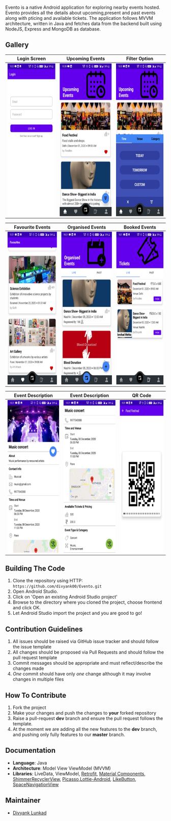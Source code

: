 Evento is a native Android application for exploring nearby events hosted. Evento provides all the details about upcoming,present and past events along with pticing and available tickets. The application follows MVVM architecture, written in Java and fetches data from the backend built using NodeJS, Express and MongoDB as database.

## Gallery

|Login Screen|Upcoming Events|Filter Option|
|------|------|------|
|<img src="images/login.jpeg" width="280" height="480" />|<img src="images/upcoming.jpeg" width="280" height="480" />|<img src="images/filter.jpeg" width="280" height="480" />|


|Favourite Events|Organised Events|Booked Events|
|------|------|------|
|<img src="images/favourites.jpeg" width="280" height="480" />|<img src="images/organised.jpeg" width="280" height="480" />|<img src="images/tickets.jpeg" width="280" height="480" />|

|Event Description|Event Description|QR Code|
|------|------|------|
|<img src="images/description.jpeg" width="280" height="480" />|<img src="images/description2.jpeg" width="280" height="480" />|<img src="images/ticket.jpeg" width="280" height="480" />|

## Building The Code

1. Clone the repository using HTTP: `https://github.com/divyank00/Evento.git`
2. Open Android Studio.
3. Click on 'Open an existing Android Studio project'
4. Browse to the directory where you cloned the project, choose frontend and click OK.
5. Let Android Studio import the project and you are good to go!


## Contribution Guidelines

1. All issues should be raised via GitHub issue tracker and should follow the issue template
2. All changes should be proposed via Pull Requests and should follow the pull request template
3. Commit messages should be appropriate and must reflect/describe the changes made
4. _One_ commit should have only _one_ change although it may involve changes in multiple files


## How To Contribute

1. Fork the project
2. Make your changes and push the changes to **your** forked repository
3. Raise a pull-request **dev** branch and ensure the pull request follows the template.
4. At the moment we are adding all the new features to the **dev** branch, and pushing only fully features to our
**master** branch.

## Documentation

- **Language**: Java
- **Architecture**: Model View ViewModel (MVVM)
- **Libraries**: LiveData, ViewModel, [Retrofit](https://github.com/square/retrofit), 
[Material Components](https://github.com/material-components/material-components-android),
[ShimmerRecyclerView](https://github.com/sharish/ShimmerRecyclerView),
[Picasso](https://github.com/square/picasso),[Lottie-Android](https://github.com/airbnb/lottie-android),
[LikeButton](https://github.com/jd-alexander/LikeButton),
[SpaceNavigationView](https://github.com/armcha/Space-Navigation-View)

## Maintainer
- [Divyank Lunkad](https://github.com/divyank00)
